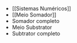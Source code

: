 - [[Sistemas Numéricos]]
- [[Meio Somador]]
- Somador completo
- Meio Substrator
- Subtrator completo 